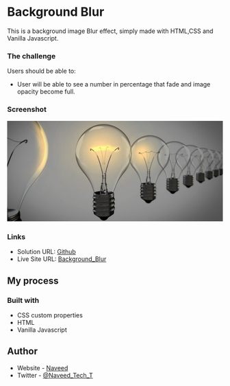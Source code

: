 # Background Blur

This is a background image Blur effect, simply made with HTML,CSS and Vanilla Javascript.

### The challenge

Users should be able to:

- User will be able to see a number in percentage that fade and image opacity become full.

### Screenshot

![](/screenshot.png)

### Links

- Solution URL: [Github](https://github.com/Naveed89-tech/Background_blur)
- Live Site URL: [Background_Blur](https://background-blurapp.netlify.app/)

## My process

### Built with

- CSS custom properties
- HTML
- Vanilla Javascript

## Author

- Website - [Naveed](https://naveedtechs.netlify.app/)
- Twitter - [@Naveed_Tech_T](https://twitter.com/Naveed_Tech_T)
